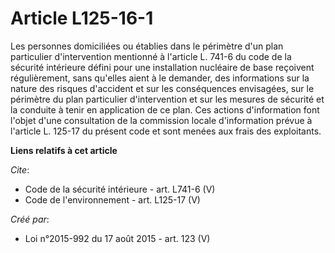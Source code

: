 # Article L125-16-1

Les personnes domiciliées ou établies dans le périmètre d'un plan particulier d'intervention mentionné à l'article L. 741-6
du code de la sécurité intérieure défini pour une installation nucléaire de base reçoivent régulièrement, sans qu'elles aient
à le demander, des informations sur la nature des risques d'accident et sur les conséquences envisagées, sur le périmètre du
plan particulier d'intervention et sur les mesures de sécurité et la conduite à tenir en application de ce plan. Ces actions
d'information font l'objet d'une consultation de la commission locale d'information prévue à l'article L. 125-17 du présent
code et sont menées aux frais des exploitants.

**Liens relatifs à cet article**

_Cite_:

  - Code de la sécurité intérieure - art. L741-6 (V)
  - Code de l'environnement - art. L125-17 (V)

_Créé par_:

  - Loi n°2015-992 du 17 août 2015 - art. 123 (V)
